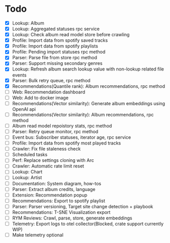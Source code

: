 # Todo

- [x] Lookup: Album
- [x] Lookup: Aggregated statuses rpc service
- [x] Lookup: Check album read model store before crawling
- [x] Profile: Import data from spotify saved tracks
- [x] Profile: Import data from spotify playlists
- [x] Profile: Pending import statuses rpc method
- [x] Parser: Parse file from store rpc method
- [x] Parser: Support missing secondary genres
- [x] Lookup: Refresh album search lookup value with non-lookup related file events
- [x] Parser: Bulk retry queue, rpc method
- [x] Recommendations(Quantile rank): Album recommendations, rpc method
- [ ] Web: Recommendation dashboard
- [ ] Web: Add to docker image
- [ ] Recommendations(Vector similarity): Generate album embeddings using OpenAI api
- [ ] Recommendations(Vector similarity): Album recommendations, rpc method
- [ ] Album read model repoistory stats, rpc method
- [ ] Parser: Retry queue monitor, rpc method
- [ ] Event bus: Subscriber statuses, iterator age, rpc service
- [ ] Profile: Import data from spotify most played tracks
- [ ] Crawler: Fix file staleness check
- [ ] Scheduled tasks
- [ ] Perf: Replace settings cloning with Arc
- [ ] Crawler: Automatic rate limit reset
- [ ] Lookup: Chart
- [ ] Lookup: Artist
- [ ] Documentation: System diagram, how-tos
- [ ] Parser: Extract album credits, language
- [ ] Extension: Recommendation popup
- [ ] Recommendations: Export to spotify playlist
- [ ] Parser: Parser versioning, Target site change detection + playbook
- [ ] Recommendations: T-SNE Visualization export
- [ ] RYM Reviews: Crawl, parse, store, generate embeddings
- [ ] Telemetry: Export logs to otel collector(Blocked, crate support currently WIP)
- [ ] Make telemetry optional
